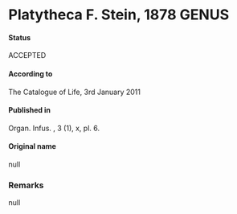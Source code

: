 Platytheca F. Stein, 1878 GENUS
=======

#### Status
ACCEPTED

#### According to
The Catalogue of Life, 3rd January 2011

#### Published in
Organ. Infus. , 3 (1), x, pl. 6.

#### Original name
null

### Remarks
null
